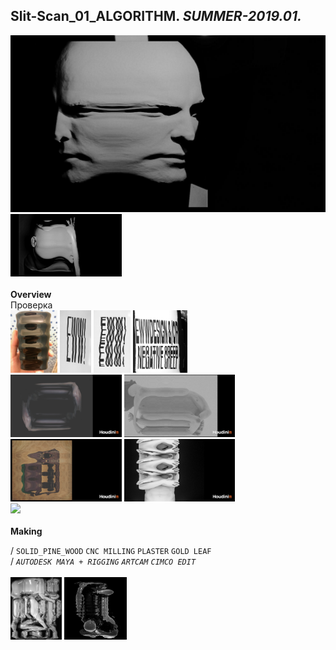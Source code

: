 
## Slit-Scan_01_ALGORITHM. _SUMMER-2019.01._  
![Slit-Scan_01_ALGORITHM](/projects/Slit-Scan_01_ALGORITHM/100.jpg)<a href="https://ewwgene.github.io/projects/Slit-Scan_01_ALGORITHM/110.jpg"><img src="/projects/Slit-Scan_01_ALGORITHM/110.jpg" height="100"></a> 
<br>  
**Overview**  
Проверка 
<br>
<a href="https://ewwgene.github.io/projects/Slit-Scan_01_ALGORITHM/Making/200.jpg"><img src="/projects/Slit-Scan_01_ALGORITHM/Making/200.jpg" height="100"></a> <a href="https://ewwgene.github.io/projects/Slit-Scan_01_ALGORITHM/Making/201.jpg"><img src="/projects/Slit-Scan_01_ALGORITHM/Making/201.jpg" height="100"></a> <a href="https://ewwgene.github.io/projects/Slit-Scan_01_ALGORITHM/Making/203.jpg"><img src="/projects/Slit-Scan_01_ALGORITHM/Making/203.jpg" height="100"></a> <a href="https://ewwgene.github.io/projects/Slit-Scan_01_ALGORITHM/Making/205.jpg"><img src="/projects/Slit-Scan_01_ALGORITHM/Making/205.jpg" height="100"></a> <br><a href="https://ewwgene.github.io/projects/Slit-Scan_01_ALGORITHM/Making/300.jpg"><img src="/projects/Slit-Scan_01_ALGORITHM/Making/300.jpg" height="100"></a> <a href="https://ewwgene.github.io/projects/Slit-Scan_01_ALGORITHM/Making/301.jpg"><img src="/projects/Slit-Scan_01_ALGORITHM/Making/301.jpg" height="100"></a> <a href="https://ewwgene.github.io/projects/Slit-Scan_01_ALGORITHM/Making/303.jpg"><img src="/projects/Slit-Scan_01_ALGORITHM/Making/303.jpg" height="100"></a> <a href="https://ewwgene.github.io/projects/Slit-Scan_01_ALGORITHM/Making/305.jpg"><img src="/projects/Slit-Scan_01_ALGORITHM/Making/305.jpg" height="100"></a> <br><a href="https://ewwgene.github.io/300"><img src="/300" height="100"></a> <br>  
**Making**  
  
/
`SOLID_PINE_WOOD` `CNC MILLING` `PLASTER` `GOLD LEAF`   
/
_`AUTODESK MAYA + RIGGING`_ _`ARTCAM`_ _`CIMCO EDIT`_   
<br>
<a href="https://ewwgene.github.io/projects/Slit-Scan_01_ALGORITHM/304.jpg"><img src="/projects/Slit-Scan_01_ALGORITHM/304.jpg" height="100"></a> <a href="https://ewwgene.github.io/projects/Slit-Scan_01_ALGORITHM/305.jpg"><img src="/projects/Slit-Scan_01_ALGORITHM/305.jpg" height="100"></a> 
<br>

